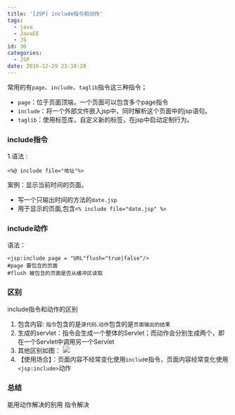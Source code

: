 ```yaml
---
title: '[JSP] include指令和动作'
tags:
  - java
  - JavaEE
  - JS
id: 36
categories:
  - JSP
date: 2016-12-29 23:10:28
---
```


常用的有`page`、`include`、`taglib`指令这三种指令；
- `page`：位于页面顶端，一个页面可以包含多个page指令
- `include`：将一个外部文件嵌入jsp中，同时解析这个页面中的jsp语句。
- `taglib`：使用标签库，自定义新的标签，在jsp中启动定制行为。</pre>

### include指令

1.语法 :

	<%@ include file="地址"%>

案例：显示当前时间的页面。
- 写一个只输出时间的方法的`date.jsp`
- 用于显示的页面,包含`<% include file="date.jsp" %>`


### include动作

语法：

	<jsp:include page = "URL"flush="true|false"/>
	#page 要包含的页面
	#flush 被包含的页面是否从缓冲区读取



### 区别
include指令和动作的区别
1. 包含内容: `指令`包含的是`源代码`.`动作`包含的是`页面输出的结果`
2. 生成的servlet：指令会生成一个整体的Servlet；而动作会分别生成两个，即在一个Servlet中调用另一个Servlet
3. 其他区别如图：
![](http://oic1wftgk.bkt.clouddn.com/wp-content/uploads/includeaction.jpg)
4. 【使用场合】：页面内容不经常变化使用`includ`e指令，页面内容经常变化使用`<jsp:include>`动作



### 总结
能用动作解决的别用 指令解决